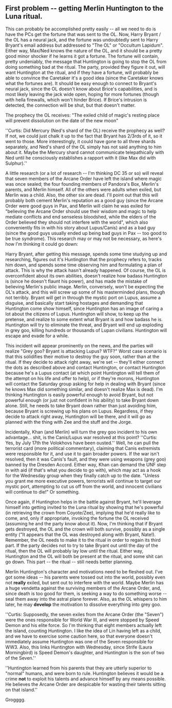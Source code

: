 First problem -- getting Merlin Huntington to the Luna ritual.
-----
This can probably be accomplished pretty easily -- all we need to do is have the PCs get the fortune that was sent to the OL.  Now, Harry Bryant / the OL has a neural jack, and the fortune was undoubtedly sent to Harry Bryant's email address but addressed to &quot;The OL&quot; or &quot;Occultum Lapidum&quot;.  Either way, Max/Ned knows the nature of the OL, and it should be a pretty good minor shocker if he learns it got a fortune.  The fortune will contain, pretty undeniably, the message that Huntington is going to stop the OL from doing something bad at the ritual.  The party, provided they figure it out, will want Huntington at the ritual, and if they have a fortune, will probably be able to convince the Caretaker it's a good idea (since the Caretaker knows what the fortunes are).  It should be easy enough to connect to Bryant's neural jack, since the OL doesn't know about Brice's capabilities, and is most likely leaving the jack wide open, hoping for more fortunes (though with hella firewalls, which won't hinder Brice).  If Brice's intrusion is detected, the connection will be shut, but that doesn't matter.

The prophecy the OL receives: &quot;The exiled child of magic's resting place will prevent dissolution on the date of the new moon&quot;

''Curtis: Did Mercury (Ned's shard of the OL) receive the prophecy as well? If not, we could just chalk it up to the fact that Bryant has 2/3rds of it, so it went to those. More interestingly, it could have gone to all three shards separately, and Ned's shard of the OL simply has not said anything to him about it. Maybe the Mercury shard cannot communicate telepathically with Ned until he consciously establishes a rapport with it (like Max did with Sulphur).''

A little research (or a lot of research -- I'm thinking DC 35 or so) will reveal that seven members of the Arcane Order have left the island where magic was once sealed; the four founding members of Pandora's Box, Merlin's parents, and Merlin himself.  All of the others were adults when exiled, but Merlin was a child.  Also, the other six are dead.  I'll point out that this will probably both cement Merlin's reputation as a good guy (since the Arcane Order were good guys in Pax, and Merlin will claim he was exiled for &quot;believing the Arcane Order should use their wisdom and magic to help mediate conflicts and end senseless bloodshed, while the elders of the Order believed they should not interfere with the world&quot;, which also conveniently fits in with his story about Lupus/Canis) and as a bad guy (since the good guys usually ended up being bad guys in Pax -- too good to be true syndrome).  This research may or may not be necessary, as here's how I'm thinking it could go down:

Harry Bryant, after getting this message, spends some time studying up and researching, figures out it's Huntington that the prophecy refers to, tracks him down, and spends some time observing him and formulating a plan of attack.  This is why the attack hasn't already happened.  Of course, the OL is overconfident about its own abilities, doesn't realize how badass Huntington is (since he doesn't flaunt his power), and has made the mistake of believing Merlin's public image.  Merlin, conversely, won't be expecting the OL's attack, and this will screw up some of his masterminded plans, though not terribly.  Bryant will get in through the mystic port on Lupus, assume a disguise, and basically start taking hostages and demanding that Huntington come show himself, since Huntington has an image of caring a lot about the citizens of Lupus.  Huntington will show, to keep up the pretense, and realize to some extent what Bryant is and how badass he is.  Huntington will try to eliminate the threat, and Bryant will end up exploding in grey goo, killing hundreds or thousands of Lupan civilians.  Huntington will escape and evade for a while.

This incident will appear prominently on the news, and the parties will realize &quot;Grey goo?  Bryant is attacking Lupus?  WTF?&quot;  Worst case scenario is that this solidifies their motive to destroy the guy soon, rather than at the ritual.  If they decide to attack right away, we're set -- they'll either connect the dots as described above and contact Huntington, or contact Huntington because he's a Lupus contact (at which point Huntington will tell them of the attempt on his life and offer to help), or if they're morons, Huntington will contact the Saturday group asking for help in dealing with Bryant (since he knows Max did something similar, and doesn't realize Max is dead).  I'm thinking Huntington is easily powerful enough to avoid Bryant, but not powerful enough (or just not confident in his ability) to take Bryant down alone.  Still, he needs to take Bryant down rather than just avoiding hiim, because Bryant is screwing up his plans on Lupus.  Regardless, if they decide to attack right away, Huntington will be there, and it will go as planned with the thing with Zee and the stuff and the Jorge.

Incidentally, Khan (and Merlin) will turn the grey goo incident to his own advantage...  shit, is the Canis/Lupus war resolved at this point? ''Curtis: Yes, by July 17th the Volokhovs have been ousted.'' Well, he can pull the terrorist card (more political commentary), claiming that Canis extremists were responsible for it, and use it to gain broader powers.  If the war isn't resolved, then it was Canis's fault, and they were using weapons (grey goo) banned by the Dresden Accord.  Either way, Khan can demand the UNF step in with aid (if that's what you decide to go with), which may act as a hook for the Wednesday group when they finally catch up to the date.  &quot;Unless you grant me more executive powers, terrorists will continue to target our mystic port, attempting to cut us off from the world, and innocent civilians will continue to die!&quot;  Or something.

Once again, if Huntington helps in the battle against Bryant, he'll leverage himself into getting invited to the Luna ritual by showing that he's powerful (in retrieving the crown from Coyote/Zee), implying that he'd really like to come, and, only if appropriate, invoking the fortune the OL received (assuming he and the party know about it).  Now, I'm thinking that if Bryant gets destroyed, the OL and the crown will both survive, possibly as a single entity (&quot;It appears that the OL was destroyed along with Bryant, Nate!).  Remember, the OL needs to make it to the ritual in order to regain its third part.  If the party decides not to try to take Bryant out until the day of the ritual, then the OL will probably lay low until the ritual.  Either way, Huntington and the OL will both be present at the ritual, and some shit can go down.  This part -- the ritual -- still needs better planning.

Merlin Huntington's character and motivations need to be fleshed out.  I've got some ideas -- his parents were tossed out into the world, possibly even not __really__ exiled, but sent out to interfere with the world.  Maybe Merlin has a huge vendetta against the surviving members of the Arcane Order, and, since death is too good for them, is seeking a way to do something worse -- seal them away into the astral plane forever.  Also, as the OL whispers to him later, he may __develop__ the motivation to dissolve everything into grey goo.

''Curtis: Supposedly, the seven exiles from the Arcane Order (the &quot;Seven&quot;) were the ones responsible for World War III, and were stopped by Speed Demon and his elite force. So I'm thinking that eight members actually left the island, counting Huntington. I like the idea of Lin having left as a child, and we have to exercise some caution here, so that everyone doesn't immediately assume Huntington was one of the Seven responsible for WW3. Also, this links Huntington with Wednesday, since Strife (Laura Morningbird) is Speed Demon's daughter, and Huntington is the son of two of the Seven.''

''Huntington learned from his parents that they are utterly superior to &quot;normal&quot; humans, and were born to rule. Huntington believes it would be a crime __not__ to exploit his talents and advance himself by any means possible. He believes the Arcane Order are despicable for wasting their talents sitting on that island.''

Grogggg.

